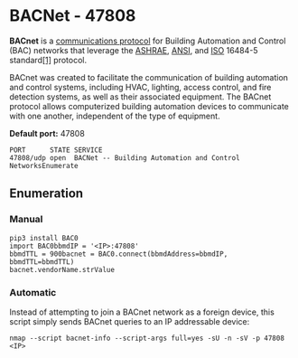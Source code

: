 # BACNet - 47808

**BACnet** is a [communications protocol](https://en.wikipedia.org/wiki/Communications_protocol) for Building Automation and Control \(BAC\) networks that leverage the [ASHRAE](https://en.wikipedia.org/wiki/ASHRAE), [ANSI](https://en.wikipedia.org/wiki/ANSI), and [ISO](https://en.wikipedia.org/wiki/International_Organization_for_Standardization) 16484-5 standard[\[1\]](https://en.wikipedia.org/wiki/BACnet#cite_note-1) protocol.

BACnet was created to facilitate the communication of building automation and control systems, including HVAC, lighting, access control, and fire detection systems, as well as their associated equipment. The BACnet protocol allows computerized building automation devices to communicate with one another, independent of the type of equipment.

**Default port:** 47808

```text
PORT      STATE SERVICE
47808/udp open  BACNet -- Building Automation and Control NetworksEnumerate
```

## Enumeration <a id="enumeration"></a>

### Manual <a id="manual"></a>

```text
pip3 install BAC0
import BAC0bbmdIP = '<IP>:47808'
bbmdTTL = 900bacnet = BAC0.connect(bbmdAddress=bbmdIP, bbmdTTL=bbmdTTL)
bacnet.vendorName.strValue
```

### Automatic <a id="automatic"></a>

Instead of attempting to join a BACnet network as a foreign device, this script simply sends BACnet queries to an IP addressable device:

```text
nmap --script bacnet-info --script-args full=yes -sU -n -sV -p 47808 <IP>
```



